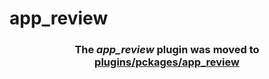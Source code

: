# app_review

<h3 align="center">The <i>app_review</i> plugin was moved to <a href='https://github.com/AppleEducate/plugins'>plugins/pckages/app_review</a></h3>
